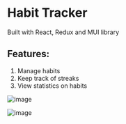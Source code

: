 # Habit Tracker
Built with React, Redux and MUI library

## Features:
1. Manage habits
2. Keep track of streaks
3. View statistics on habits

![image](https://github.com/user-attachments/assets/77ae7c46-bd2c-440f-aa56-de278dcbba44)

![image](https://github.com/user-attachments/assets/9ddfcbef-b7b8-48a1-bf30-990b21d508e1)


